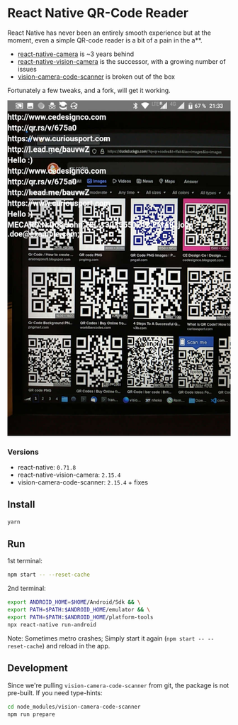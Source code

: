 # React Native QR-Code Reader

React Native has never been an entirely smooth experience but at the moment, even a simple QR-code reader is a bit of a pain in the a**.

- [react-native-camera](https://github.com/react-native-camera/react-native-camera) is ~3 years behind
- [react-native-vision-camera](https://github.com/mrousavy/react-native-vision-camera) is the successor, with a growing number of issues
- [vision-camera-code-scanner](https://github.com/rodgomesc/vision-camera-code-scanner) is broken out of the box

Fortunately a few tweaks, and a fork, will get it working.

![Screenshot](./screenshot.jpg)

### Versions

- react-native: `0.71.8`
- react-native-vision-camera: `2.15.4`
- vision-camera-code-scanner: `2.15.4` + fixes

## Install

```bash
yarn
```

## Run

1st terminal:

```bash
npm start -- --reset-cache
```

2nd terminal:

```bash
export ANDROID_HOME=$HOME/Android/Sdk && \
export PATH=$PATH:$ANDROID_HOME/emulator && \
export PATH=$PATH:$ANDROID_HOME/platform-tools
npx react-native run-android
```

Note: Sometimes metro crashes; Simply start it again (`npm start -- --reset-cache`) and reload in the app.

## Development

Since we're pulling `vision-camera-code-scanner` from git, the package is not pre-built. If you need type-hints:

```bash
cd node_modules/vision-camera-code-scanner
npm run prepare
```